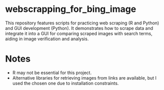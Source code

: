# webscrapping_for_bing_image
This repository features scripts for practicing web scraping (R and Python) and GUI development (Python). It demonstrates how to scrape data and integrate it into a GUI for comparing scraped images with search terms, aiding in image verification and analysis.

# Notes
- R may not be essential for this project.
- Alternative libraries for retrieving images from links are available, but I used the chosen one due to installation constraints.